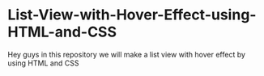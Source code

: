 # List-View-with-Hover-Effect-using-HTML-and-CSS
Hey guys in this repository we will make a list view with hover effect by using HTML and CSS
